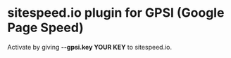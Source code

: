# sitespeed.io plugin for GPSI (Google Page Speed)

Activate by giving **--gpsi.key YOUR KEY** to sitespeed.io.

